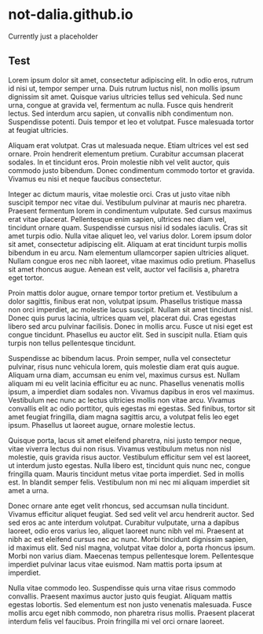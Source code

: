 # not-dalia.github.io

Currently just a placeholder

## <a id="test-link" name="test-link"/> Test
Lorem ipsum dolor sit amet, consectetur adipiscing elit. In odio eros, rutrum id nisi ut, tempor semper urna. Duis rutrum luctus nisl, non mollis ipsum dignissim sit amet. Quisque varius ultricies tellus sed vehicula. Sed nunc urna, congue at gravida vel, fermentum ac nulla. Fusce quis hendrerit lectus. Sed interdum arcu sapien, ut convallis nibh condimentum non. Suspendisse potenti. Duis tempor et leo et volutpat. Fusce malesuada tortor at feugiat ultricies.

Aliquam erat volutpat. Cras ut malesuada neque. Etiam ultrices vel est sed ornare. Proin hendrerit elementum pretium. Curabitur accumsan placerat sodales. In et tincidunt eros. Proin molestie nibh vel velit auctor, quis commodo justo bibendum. Donec condimentum commodo tortor et gravida. Vivamus eu nisi et neque faucibus consectetur.

Integer ac dictum mauris, vitae molestie orci. Cras ut justo vitae nibh suscipit tempor nec vitae dui. Vestibulum pulvinar at mauris nec pharetra. Praesent fermentum lorem in condimentum vulputate. Sed cursus maximus erat vitae placerat. Pellentesque enim sapien, ultrices nec diam vel, tincidunt ornare quam. Suspendisse cursus nisi id sodales iaculis. Cras sit amet turpis odio. Nulla vitae aliquet leo, vel varius dolor. Lorem ipsum dolor sit amet, consectetur adipiscing elit. Aliquam at erat tincidunt turpis mollis bibendum in eu arcu. Nam elementum ullamcorper sapien ultricies aliquet. Nullam congue eros nec nibh laoreet, vitae maximus odio pretium. Phasellus sit amet rhoncus augue. Aenean est velit, auctor vel facilisis a, pharetra eget tortor.

Proin mattis dolor augue, ornare tempor tortor pretium et. Vestibulum a dolor sagittis, finibus erat non, volutpat ipsum. Phasellus tristique massa non orci imperdiet, ac molestie lacus suscipit. Nullam sit amet tincidunt nisl. Donec quis purus lacinia, ultrices quam vel, placerat dui. Cras egestas libero sed arcu pulvinar facilisis. Donec in mollis arcu. Fusce ut nisi eget est congue tincidunt. Phasellus eu auctor elit. Sed in suscipit nulla. Etiam quis turpis non tellus pellentesque tincidunt.

Suspendisse ac bibendum lacus. Proin semper, nulla vel consectetur pulvinar, risus nunc vehicula lorem, quis molestie diam erat quis augue. Aliquam urna diam, accumsan eu enim vel, maximus cursus est. Nullam aliquam mi eu velit lacinia efficitur eu ac nunc. Phasellus venenatis mollis ipsum, a imperdiet diam sodales non. Vivamus dapibus in eros vel maximus. Vestibulum nec nunc ac lectus ultricies mollis non vitae arcu. Vivamus convallis elit ac odio porttitor, quis egestas mi egestas. Sed finibus, tortor sit amet feugiat fringilla, diam magna sagittis arcu, a volutpat felis leo eget ipsum. Phasellus ut laoreet augue, ornare molestie lectus.

Quisque porta, lacus sit amet eleifend pharetra, nisi justo tempor neque, vitae viverra lectus dui non risus. Vivamus vestibulum metus non nisl molestie, quis gravida risus auctor. Vestibulum efficitur sem vel est laoreet, ut interdum justo egestas. Nulla libero est, tincidunt quis nunc nec, congue fringilla quam. Mauris tincidunt metus vitae porta imperdiet. Sed in mollis est. In blandit semper felis. Vestibulum non mi nec mi aliquam imperdiet sit amet a urna.

Donec ornare ante eget velit rhoncus, sed accumsan nulla tincidunt. Vivamus efficitur aliquet feugiat. Sed sed velit vel arcu hendrerit auctor. Sed sed eros ac ante interdum volutpat. Curabitur vulputate, urna a dapibus laoreet, odio eros varius leo, aliquet laoreet nunc nibh vel mi. Praesent at nibh ac est eleifend cursus nec ac nunc. Morbi tincidunt dignissim sapien, id maximus elit. Sed nisl magna, volutpat vitae dolor a, porta rhoncus ipsum. Morbi non varius diam. Maecenas tempus pellentesque lorem. Pellentesque imperdiet pulvinar lacus vitae euismod. Nam mattis porta ipsum at imperdiet.

Nulla vitae commodo leo. Suspendisse quis urna vitae risus commodo convallis. Praesent maximus auctor justo quis feugiat. Aliquam mattis egestas lobortis. Sed elementum est non justo venenatis malesuada. Fusce mollis arcu eget nibh commodo, non pharetra risus mollis. Praesent placerat interdum felis vel faucibus. Proin fringilla mi vel orci ornare laoreet.
